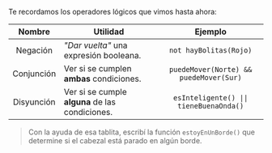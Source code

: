 Te recordamos los operadores lógicos que vimos hasta ahora:

|Nombre|Utilidad|Ejemplo|
|:----:|------|:-----:|
|Negación|_"Dar vuelta"_ una expresión booleana.|`not hayBolitas(Rojo)`|
|Conjunción|Ver si se cumplen **ambas** condiciones.|`puedeMover(Norte) && puedeMover(Sur)`|
|Disyunción|Ver si se cumple **alguna** de las condiciones.|`esInteligente() \|\| tieneBuenaOnda()`|

> Con la ayuda de esa tablita, escribí la función `estoyEnUnBorde()` que determine si el cabezal está parado en algún borde.